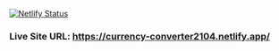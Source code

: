 [![Netlify Status](https://api.netlify.com/api/v1/badges/8233eb0d-27be-4387-8542-18bc70fe3d5a/deploy-status)](https://app.netlify.com/sites/currency-converter2104/deploys)

### Live Site URL: https://currency-converter2104.netlify.app/
